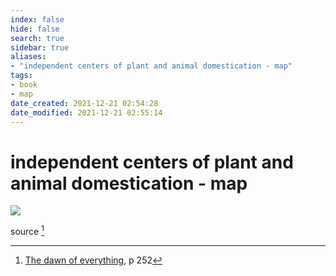 ```yaml
---
index: false
hide: false
search: true
sidebar: true
aliases:
- "independent centers of plant and animal domestication - map"
tags:
- book
- map
date_created: 2021-12-21 02:54:28
date_modified: 2021-12-21 02:55:14
---
```


# independent centers of plant and animal domestication - map

![](https://i.imgur.com/KgLkvXd.png)

source [^1]


[^1]: [The dawn of everything](dawn_of_everything_graeber_wengrow.md), p 252

